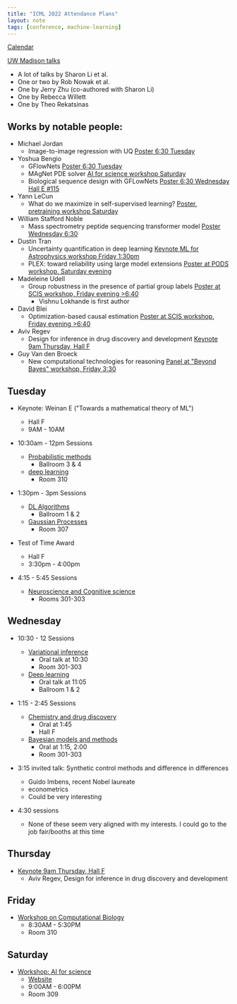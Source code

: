```yaml
---
title: "ICML 2022 Attendance Plans" 
layout: note
tags: [conference, machine-learning]
---
```


[Calendar](https://icml.cc/virtual/2022/calendar)

[UW Madison talks](https://icml.cc/virtual/2022/search?query=wisconsin)

* A lot of talks by Sharon Li et al.
* One or two by Rob Nowak et al.
* One by Jerry Zhu (co-authored with Sharon Li)
* One by Rebecca Willett
* One by Theo Rekatsinas

## Works by notable people:

* Michael Jordan
    - Image-to-image regression with UQ [Poster 6:30 Tuesday](https://icml.cc/virtual/2022/poster/16833)
* Yoshua Bengio
    - GFlowNets [Poster 6:30 Tuesday](https://icml.cc/virtual/2022/spotlight/17136)
    - MAgNet PDE solver [AI for science workshop Saturday](https://icml.cc/virtual/2022/workshop/13450)
    - Biological sequence design with GFLowNets [Poster 6:30 Wednesday Hall E #115](https://icml.cc/virtual/2022/poster/17337)
* Yann LeCun
    - What do we maximize in self-supervised learning? [Poster, pretraining workshop Saturday](https://icml.cc/virtual/2022/workshop/13457#wse-detail-20733)
* William Stafford Noble
    - Mass spectrometry peptide sequencing transformer model [Poster Wednesday 6:30](https://icml.cc/virtual/2022/workshop/13457#wse-detail-20733)
* Dustin Tran
    - Uncertainty quantification in deep learning [Keynote ML for Astrophysics workshop Friday 1:30pm](https://icml.cc/virtual/2022/workshop/13476#wse-detail-18738)
    - PLEX: toward reliability using large model extensions [Poster at PODS workshop, Saturday evening](https://icml.cc/virtual/2022/workshop/13465#wse-detail-20558)
* Madeleine Udell
    - Group robustness in the presence of partial group labels [Poster at SCIS workshop, Friday evening >6:40](https://icml.cc/virtual/2022/workshop/13461#wse-detail-19205) 
        * Vishnu Lokhande is first author
* David Blei
    - Optimization-based causal estimation [Poster at SCIS workshop, Friday evening >6:40](https://icml.cc/virtual/2022/workshop/13461)
* Aviv Regev
    - Design for inference in drug discovery and development [Keynote 9am Thursday, Hall F](https://icml.cc/virtual/2022/invited-talk/18432)
* Guy Van den Broeck
    - New computational technologies for reasoning [Panel at "Beyond Bayes" workshop, Friday 3:30](https://icml.cc/virtual/2022/workshop/13474#wse-detail-20596)


## Tuesday

* Keynote: Weinan E ("Towards a mathematical theory of ML")
    - Hall F
    - 9AM - 10AM

* 10:30am - 12pm Sessions
    - [Probabilistic methods](https://icml.cc/virtual/2022/session/20046)
        - Ballroom 3 & 4
    - [deep learning](https://icml.cc/virtual/2022/session/20053)
        - Room 310

* 1:30pm - 3pm Sessions
    - [DL Algorithms](https://icml.cc/virtual/2022/session/20055)
        * Ballroom 1 & 2
    - [Gaussian Processes](https://icml.cc/virtual/2022/session/20060)
        * Room 307

* Test of Time Award
    - Hall F 
    - 3:30pm - 4:00pm 

* 4:15 - 5:45 Sessions
    - [Neuroscience and Cognitive science](https://icml.cc/virtual/2022/session/20069)
        * Rooms 301-303



## Wednesday

* 10:30 - 12 Sessions
    - [Variational inference](https://icml.cc/virtual/2022/session/20079)
        * Oral talk at 10:30
        * Room 301-303
    - [Deep learning](https://icml.cc/virtual/2022/session/20075)
        * Oral talk at 11:05
        * Ballroom 1 & 2  

* 1:15 - 2:45 Sessions
    - [Chemistry and drug discovery](https://icml.cc/virtual/2022/session/20087)
        * Oral at 1:45
        * Hall F
    - [Bayesian models and methods](https://icml.cc/virtual/2022/session/20089)
        * Oral at 1:15, 2:00
        * Room 301-303

* 3:15 invited talk: Synthetic control methods and difference in differences
    - Guido Imbens, recent Nobel laureate
    - econometrics
    - Could be very interesting

* 4:30 sessions
    - None of these seem very aligned with my interests. I could go to the job fair/booths at this time
 

## Thursday

* [Keynote 9am Thursday, Hall F](https://icml.cc/virtual/2022/invited-talk/18432)
    - Aviv Regev, Design for inference in drug discovery and development 



## Friday

* [Workshop on Computational Biology](https://icml.cc/Conferences/2022/Schedule?showEvent=13464)
    - 8:30AM - 5:30PM
    - Room 310


## Saturday

* [Workshop: AI for science](https://icml.cc/Conferences/2022/Schedule?showEvent=13450)
    - [Website](http://www.ai4science.net/icml22/schedule.html)
    - 9:00AM - 6:00PM
    - Room 309



